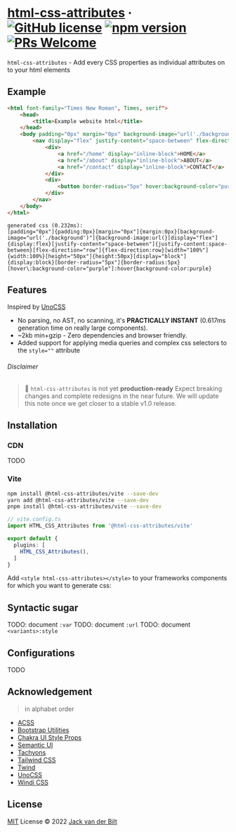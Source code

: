 # [html-css-attributes](https://just-html.dev) &middot; [![GitHub license](https://img.shields.io/github/license/UltraCakeBakery/html-css-attributes.svg)](#LICENSE) [![npm version](https://img.shields.io/npm/v/html-css-attributes.svg?style=flat)](https://www.npmjs.com/package/html-css-attributes) [![PRs Welcome](https://img.shields.io/badge/PRs-welcome-brightgreen.svg)](https://reactjs.org/docs/how-to-contribute.html#your-first-pull-request)

`html-css-attributes` - Add every CSS properties as individual attributes on to your html elements

## Example
```html
<html font-family="Times New Roman", Times, serif">
    <head>
        <title>Example website html</title>
    </head>
    <body padding="0px" margin="0px" background-image="url('./background.png')">
        <nav display="flex" justify-content="space-between" flex-direction="row" width="100%" height="50px">
            <div>
                <a href="/home" display="inline-block">HOME</a>
                <a href="/about" display="inline-block">ABOUT</a>
                <a href="/contact" display="inline-block">CONTACT</a>
            </div>
            <div>
                <button border-radius="5px" hover:background-color="purple">CALL ME</button>
            </div>
        </nav>
    </body>
</html>
```
```
generated css (0.232ms):
[padding="0px"]{padding:0px}[margin="0px"]{margin:0px}[background-image="url('./background')"]{background-image:url(}[display="flex"]{display:flex}[justify-content="space-between"]{justify-content:space-between}[flex-direction="row"]{flex-direction:row}[width="100%"]{width:100%}[height="50px"]{height:50px}[display="block"]{display:block}[border-radius="5px"]{border-radius:5px}[hover\:background-color="purple"]:hover{background-color:purple}
```

## Features

Inspired by [UnoCSS](http://github.com/unocss/unocss)

- No parsing, no AST, no scanning, it's **PRACTICALLY INSTANT** (0.617ms generation time on really large components).
- ~2kb min+gzip - Zero dependencies and browser friendly.
- Added support for applying media queries and complex css selectors to the `style=""` attribute 
<!-- - [100.000+ CSS Icons](https://github.com/unocss/unocss/tree/main/packages/preset-icons/) - easily and performantly add icons to your website  -->
<!-- - [Shortcuts](#shortcuts) - Add your own boolean attributes for quick prototyping -->

###### Disclaimer
> 🧪 `html-css-attributes` is not yet **production-ready** Expect breaking changes and complete redesigns in the near future.
> We will update this note once we get closer to a stable v1.0 release.

<!-- 
###### Benchmark

```
2022/7/2 08:38:12 PM
1656 utilities | x50 runs (min build time)

none                              5.87 ms / delta.      0.00 ms 
unocss       v0.43.0              9.17 ms / delta.      3.30 ms (x1.00)
tailwindcss  v3.1.4             497.24 ms / delta.    491.37 ms (x148.70)
windicss     v3.5.5             869.47 ms / delta.    863.60 ms (x261.35)
``` -->

## Installation

### CDN
TODO

### Vite

```bash
npm install @html-css-attributes/vite --save-dev
yarn add @html-css-attributes/vite --save-dev
pnpm install @html-css-attributes/vite --save-dev
```

```ts
// vite.config.ts
import HTML_CSS_Attributes from '@html-css-attributes/vite'

export default {
  plugins: [
    HTML_CSS_Attributes(),
  ]
}
```

Add `<style html-css-attributes></style>` to your frameworks components for which you want to generate css:

## Syntactic sugar

TODO: document `:var`
TODO: document `:url`
TODO: document `<variants>:style`

## Configurations

TODO

## Acknowledgement

> in alphabet order

- [ACSS](https://acss.io/)
- [Bootstrap Utilities](https://getbootstrap.com/docs/5.1/utilities/flex/)
- [Chakra UI Style Props](https://chakra-ui.com/docs/features/style-props)
- [Semantic UI](https://semantic-ui.com/)
- [Tachyons](https://tachyons.io/)
- [Tailwind CSS](https://tailwindcss.com/)
- [Twind](https://github.com/tw-in-js/twind)
- [UnoCSS](http://github.com/unocss/unocss)
- [Windi CSS](http://windicss.org/)


## License

[MIT](./LICENSE) License &copy; 2022 [Jack van der Bilt](https://github.com/ultracakebakery)
